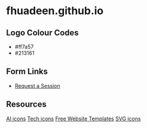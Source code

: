 # fhuadeen.github.io

## Logo Colour Codes
- #ff7a57
- #213161

## Form Links
- [Request a Session](https://forms.gle/oaksAAveAgn7ao2N6)

## Resources
[AI icons](https://lobehub.com/icons)
[Tech icons](https://techicons.dev/icons)
[Free Website Templates](https://templatemo.com/page/2)
[SVG icons](https://icons.getbootstrap.com/)
